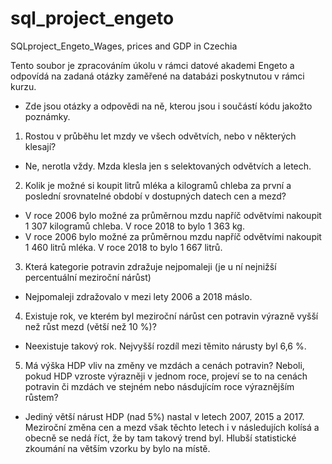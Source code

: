 # sql_project_engeto
SQLproject_Engeto_Wages, prices and GDP in Czechia

Tento soubor je zpracováním úkolu v rámci datové akademi Engeto a odpovídá na zadaná otázky zaměřené na databázi poskytnutou v rámci kurzu.
- Zde jsou otázky a odpovědi na ně, kterou jsou i součástí kódu jakožto poznámky.

1. Rostou v průběhu let mzdy ve všech odvětvích, nebo v některých klesají? 
- Ne, nerotla vždy. Mzda klesla jen s selektovaných odvětvích a letech.

2. Kolik je možné si koupit litrů mléka a kilogramů chleba za první a poslední srovnatelné období v dostupných datech cen a mezd?
- V roce 2006 bylo možné za průměrnou mzdu napříč odvětvími nakoupit 1 307 kilogramů chleba. V roce 2018 to bylo 1 363 kg.
- V roce 2006 bylo možné za průměrnou mzdu napříč odvětvími nakoupit 1 460 litrů mléka. V roce 2018 to bylo 1 667 litrů.

3. Která kategorie potravin zdražuje nejpomaleji (je u ní nejnižší percentuální meziroční nárůst)
- Nejpomaleji zdražovalo v mezi lety 2006 a 2018 máslo.

4. Existuje rok, ve kterém byl meziroční nárůst cen potravin výrazně vyšší než růst mezd (větší než 10 %)?
- Neexistuje takový rok. Nejvyšší rozdíl mezi těmito nárusty byl 6,6 %.

5. Má výška HDP vliv na změny ve mzdách a cenách potravin? Neboli, pokud HDP vzroste výrazněji v jednom roce, 
projeví se to na cenách potravin či mzdách ve stejném nebo násdujícím roce výraznějším růstem? 
- Jediný větší nárust HDP (nad 5%) nastal v letech 2007, 2015 a 2017. Meziroční změna cen a mezd však těchto letech i v následujích kolísá a obecně se nedá říct,
 že by tam takový trend byl. Hlubší statistické zkoumání na větším vzorku by bylo na místě.
